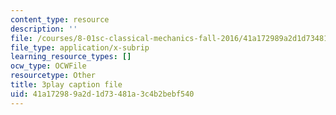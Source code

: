 ```yaml
---
content_type: resource
description: ''
file: /courses/8-01sc-classical-mechanics-fall-2016/41a172989a2d1d73481a3c4b2bebf540_VZm6mxu2xlk.srt
file_type: application/x-subrip
learning_resource_types: []
ocw_type: OCWFile
resourcetype: Other
title: 3play caption file
uid: 41a17298-9a2d-1d73-481a-3c4b2bebf540
---
```

